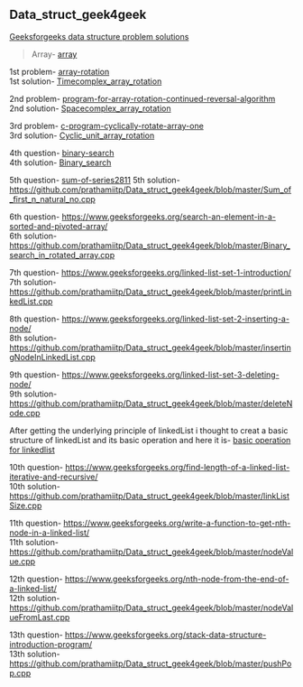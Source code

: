 ## Data_struct_geek4geek

<a href="https://www.geeksforgeeks.org/data-structures/">Geeksforgeeks data structure problem solutions</a>


> Array- <a href="https://www.geeksforgeeks.org/array-data-structure/"> array </a>

1st problem- <a href="https://www.geeksforgeeks.org/array-rotation/">array-rotation</a>  
1st solution- <a href="https://github.com/prathamiitp/Data_struct_geek4geek/blob/master/Timecomplex_array_rotation.cpp">Timecomplex_array_rotation</a>

2nd problem- <a href="https://www.geeksforgeeks.org/program-for-array-rotation-continued-reversal-algorithm/">program-for-array-rotation-continued-reversal-algorithm</a>  
2nd solution- <a href="https://github.com/prathamiitp/Data_struct_geek4geek/blob/master/Spacecomplex_array_rotation.cpp">Spacecomplex_array_rotation</a>

3rd problem- <a href="https://www.geeksforgeeks.org/c-program-cyclically-rotate-array-one/">c-program-cyclically-rotate-array-one</a>  
3rd solution- <a href="https://github.com/prathamiitp/Data_struct_geek4geek/blob/master/Cyclic_unit_array_rotation.cpp">Cyclic_unit_array_rotation</a>

4th question- <a href="https://www.geeksforgeeks.org/binary-search/">binary-search</a>  
4th solution- <a href="https://github.com/prathamiitp/Data_struct_geek4geek/blob/master/Binary_search.cpp">Binary_search</a>

5th question- <a href="https://practice.geeksforgeeks.org/problems/sum-of-series2811/1">sum-of-series2811</a>
5th solution- https://github.com/prathamiitp/Data_struct_geek4geek/blob/master/Sum_of_first_n_natural_no.cpp

6th question- https://www.geeksforgeeks.org/search-an-element-in-a-sorted-and-pivoted-array/  
6th solution- https://github.com/prathamiitp/Data_struct_geek4geek/blob/master/Binary_search_in_rotated_array.cpp

7th question- https://www.geeksforgeeks.org/linked-list-set-1-introduction/  
7th solution- https://github.com/prathamiitp/Data_struct_geek4geek/blob/master/printLinkedList.cpp

8th question- https://www.geeksforgeeks.org/linked-list-set-2-inserting-a-node/  
8th solution- https://github.com/prathamiitp/Data_struct_geek4geek/blob/master/insertingNodeInLinkedList.cpp

9th question- https://www.geeksforgeeks.org/linked-list-set-3-deleting-node/  
9th solution- https://github.com/prathamiitp/Data_struct_geek4geek/blob/master/deleteNode.cpp

After getting the underlying principle of linkedList i thought to creat a basic structure of linkedList and its basic operation and here it is- <a href = "https://github.com/prathamiitp/Data_struct_geek4geek/blob/master/linkedList.cpp"> basic operation for linkedlist </a>

10th question- https://www.geeksforgeeks.org/find-length-of-a-linked-list-iterative-and-recursive/  
10th solution- https://github.com/prathamiitp/Data_struct_geek4geek/blob/master/linkListSize.cpp

11th question- https://www.geeksforgeeks.org/write-a-function-to-get-nth-node-in-a-linked-list/  
11th solution- https://github.com/prathamiitp/Data_struct_geek4geek/blob/master/nodeValue.cpp

12th question- https://www.geeksforgeeks.org/nth-node-from-the-end-of-a-linked-list/  
12th solution- https://github.com/prathamiitp/Data_struct_geek4geek/blob/master/nodeValueFromLast.cpp

13th question- https://www.geeksforgeeks.org/stack-data-structure-introduction-program/  
13th solution- https://github.com/prathamiitp/Data_struct_geek4geek/blob/master/pushPop.cpp
